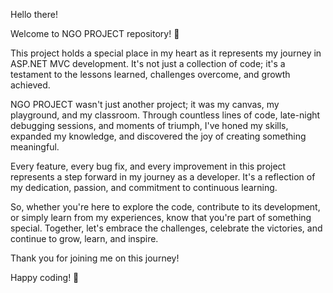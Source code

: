 Hello there!

Welcome to NGO PROJECT repository! 🎉

This project holds a special place in my heart as it represents my journey in ASP.NET MVC development. It's not just a collection of code; it's a testament to the lessons learned, challenges overcome, and growth achieved.

NGO PROJECT wasn't just another project; it was my canvas, my playground, and my classroom. Through countless lines of code, late-night debugging sessions, and moments of triumph, I've honed my skills, expanded my knowledge, and discovered the joy of creating something meaningful.

Every feature, every bug fix, and every improvement in this project represents a step forward in my journey as a developer. It's a reflection of my dedication, passion, and commitment to continuous learning.

So, whether you're here to explore the code, contribute to its development, or simply learn from my experiences, know that you're part of something special. Together, let's embrace the challenges, celebrate the victories, and continue to grow, learn, and inspire.

Thank you for joining me on this journey!

Happy coding! 🚀
